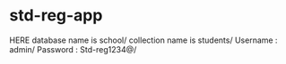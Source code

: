 # std-reg-app

HERE database name is school/
collection name is students/
Username : admin/
Password : Std-reg1234@/

